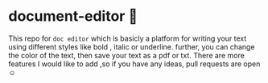 # document-editor 👋

This repo for ```doc editor``` which is basicly a platform for writing your text using different styles like bold , italic or underline. further, you can change the color of the text, then save your text as a pdf or txt. There are more features I would like to add ,so if you have any ideas, pull requests are open :relaxed:
